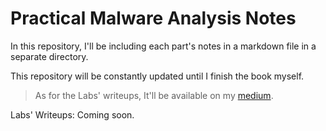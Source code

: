 # Practical Malware Analysis Notes

In this repository, I'll be including each part's notes in a markdown file in a separate directory.

This repository will be constantly updated until I finish the book myself.

>As for the Labs' writeups, It'll be available on my [medium](https://medium.com/@0xf444).

Labs' Writeups: Coming soon.
